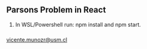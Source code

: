 ## Parsons Problem in React ## 


1. In WSL/Powershell run: npm install and npm start. 


###
vicente.munozr@usm.cl
